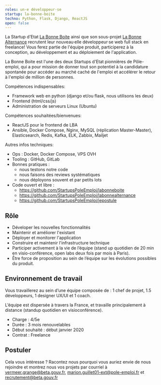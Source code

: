 ```yaml
---
roles: un·e développeur·se
startup: la-bonne-boite
techno: Python, Flask, Django, ReactJS
open: false
---
```


La Startup d'Etat [La Bonne Boite](https://labonneboite.pole-emploi.fr/) ainsi que son sous-projet [La Bonne Alternance](https://labonnealternance.pole-emploi.fr/) recrutent leur nouveau·elle développeur·se web full stack en freelance! Vous ferez partie de l'équipe produit, participerez à la conception, au développement et au déploiement de l'application.

<!--more-->

La Bonne Boite est l'une des deux Startups d'Etat pionnières de Pôle-emploi, qui a pour mission de donner tout son potentiel à la candidature spontanée pour accéder au marché caché de l'emploi et accélérer le retour à l'emploi de million de personnes.

Compétences indispensables:

* Framework web en python (django et/ou flask, nous utilisons les deux)
* Frontend (html/css/js)
* Administration de serveurs Linux (Ubuntu)

Compétences souhaitées/bienvenues:

* ReactJS pour le frontend de LBA
* Ansible, Docker Compose, Nginx, MySQL (réplication Master-Master), Elasticsearch, Redis, Kafka, ELK, Zabbix, Mailjet

Autres infos techniques:

- Ops : Docker, Docker Compose, VPS OVH
- Tooling : GitHub, GitLab
- Bonnes pratiques :
    - nous testons notre code
    - nous faisons des reviews systématiques
    - nous déployons souvent et par petits lots
- Code ouvert et libre :
    - https://github.com/StartupsPoleEmploi/labonneboite
    - https://github.com/StartupsPoleEmploi/labonnealternance
    - https://github.com/StartupsPoleEmploi/jepostule

## Rôle

- Déveloper les nouvelles fonctionnalités
- Maintenir et améliorer l'existant
- Déployer et monitorer l'application
- Construire et maintenir l'infrastructure technique
- Participer activement à la vie de l’équipe (stand up quotidien de 20 min en visio-conférence, open labs deux fois par mois à Paris).
- Être force de proposition au sein de l’équipe sur les évolutions possibles du produit.

## Environnement de travail

Vous travaillerez au sein d’une équipe composée de : 1 chef de projet, 1.5 développeurs, 1 designer UX/UI et 1 coach.

L’équipe est dispersée à travers la France, et travaille principalement à distance (standup quotidien en visioconférence).

- Charge : 4/5e
- Durée : 3 mois renouvelables
- Début souhaité : début janvier 2020
- Contrat : Freelance

## Postuler

Cela vous intéresse ? Racontez nous pourquoi vous auriez envie de nous rejoindre et montrez nous vos projets par courriel à vermeer.grange@beta.gouv.fr, marion.guillet01-ext@pole-emploi.fr et recrutement@beta.gouv.fr
